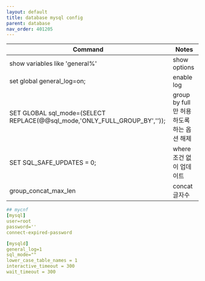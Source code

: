 ```yaml
---
layout: default
title: database mysql config
parent: database
nav_order: 401205
---
```

| Command                                                                   | Notes                                |
|---------------------------------------------------------------------------|--------------------------------------|
| show variables like 'general%'                                            |show options|
| set global general_log=on;                                                | enable log|
| SET GLOBAL sql_mode=(SELECT REPLACE(@@sql_mode,'ONLY_FULL_GROUP_BY','')); | group by full만 허용하도록 하는 옵션 해제|
| SET SQL_SAFE_UPDATES = 0;                                                 | where 조건 없이 업데이트|
| group_concat_max_len                                                      | concat 글자수|

```yml
## mycnf
[mysql]
user=root
password=''
connect-expired-password

[mysqld]
general_log=1
sql_mode=""
lower_case_table_names = 1
interactive_timeout = 300
wait_timeout = 300
```